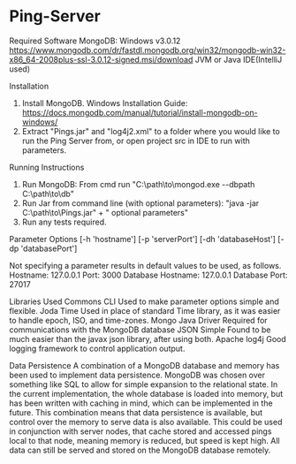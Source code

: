 # Ping-Server
Required Software
MongoDB: Windows v3.0.12
https://www.mongodb.com/dr/fastdl.mongodb.org/win32/mongodb-win32-x86_64-2008plus-ssl-3.0.12-signed.msi/download
JVM or Java IDE(IntelliJ used)

Installation
  1. Install MongoDB.
    Windows Installation Guide: https://docs.mongodb.com/manual/tutorial/install-mongodb-on-windows/
  2. Extract "Pings.jar" and "log4j2.xml" to a folder where you would like to run the Ping Server from, or open project src in IDE to run with parameters.

Running Instructions
  1. Run MongoDB:
    From cmd run "C:\path\to\mongod.exe --dbpath C:\path\to\db"
  2. Run Jar from command line (with optional parameters):
    "java -jar C:\path\to\Pings.jar" + " optional parameters"
  3. Run any tests required.

Parameter Options
[-h 'hostname'] [-p 'serverPort'] [-dh 'databaseHost'] [-dp 'databasePort']

Not specifying a parameter results in default values to be used, as follows.
Hostname: 127.0.0.1
Port: 3000
Database Hostname:	127.0.0.1
Database Port: 27017

Libraries Used
Commons CLI
Used to make parameter options simple and flexible.
Joda Time
Used in place of standard Time library, as it was easier to handle epoch, ISO, and time-zones.
Mongo Java Driver
Required for communications with the MongoDB database
JSON Simple
Found to be much easier than the javax json library, after using both.
Apache log4j
Good logging framework to control application output.
  
Data Persistence
A combination of a MongoDB database and memory has been used to implement data persistence. MongoDB was chosen over something like SQL to allow for simple expansion to the relational state. In the current implementation, the whole database is loaded into memory, but has been written with caching in mind, which can be implemented in the future. This combination means that data persistence is available, but control over the memory to serve data is also available. This could be used in conjunction with server nodes, that cache stored and accessed pings local to that node, meaning memory is reduced, but speed is kept high. All data can still be served and stored on the MongoDB database remotely.
